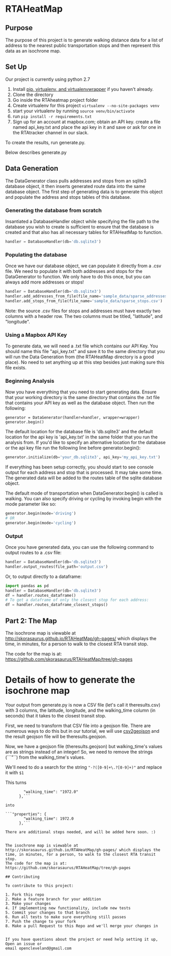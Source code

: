# RTAHeatMap

## Purpose
The purpose of this project is to generate walking distance data for a list of address to the nearest public transportation stops and then represent this data as an isochrone map. 


## Set Up 

Our project is currently using python 2.7 

1. Install [pip, virtualenv, and virtualenvwrapper](https://github.com/codeforamerica/howto/blob/master/Python-Virtualenv.md) if you haven't already. 
2. Clone the directory 
3. Go inside the RTAheatmap project folder
4. Create virtualenv for this project ```virtualenv --no-site-packages venv```
5. start your virtualenv by running ```source venv/bin/activate```
6. run ```pip install -r requirements.txt```
7. Sign up for an account at mapbox.com; obtain an API key. create a file named api_key.txt and place the api key in it and save or ask for one in the RTAtracker channel in our slack. 

To create the results, run generate.py. 

Below describes generate.py 


## Data Generation
The DataGenerator class pulls addresses and stops from an sqlite3 database object, it then inserts generated route data into the same database object. The first step of generating data is to generate this object and populate the address and stops tables of this database.


### Generating the database from scratch
Insantiated a DatabaseHandler object while specifying the file path to the database you wish to create is sufficient to ensure that the database is created and that also has all necessary tables for RTAHeatMap to function.
```python
handler = DatabaseHandler(db='db.sqlite3')
```
### Populating the database
Once we have our database object, we can populate it directly from a .csv file. We need to populate it with both addresses and stops for the DataGenerator to function. We only have to do this once, but you can always add more addresses or stops!
```python
handler = DatabaseHandler(db='db.sqlite3')
handler.add_addresses_from_file(file_name='sample_data/sparse_addresses.csv')
handler.add_stops_from_file(file_name='sample_data/sparse_stops.csv')
```
Note: the source .csv files for stops and addresses must have exactly two columns with a header row. The two columns must be titled, "latitude", and "longitude".

### Using a Mapbox API Key
To generate data, we will need a .txt file which contains our API Key. You should name this file "api_key.txt" and save it to the same directory that you will run the Data Generation from (the RTAHeatMap directory is a good place). No need to set anything up at this step besides just making sure this file exists.

### Beginning Analysis
Now you have everything that you need to start generating data. Ensure that your working directory is the same directory that contains the .txt file that contains your API key as well as the database object. Then run the following:
```
generator = DataGenerator(handler=handler, wrapper=wrapper)
generator.begin()
```

The default location for the database file is 'db.sqlite3' and the default location for the api key is 'api_key.txt' in the same folder that you run the analysis from.
If you'd like to specify an alternative location for the database or the api key file run the following line before generator.begin():
```python
generator.initialize(db='your_db.sqlite3', api_key='my_api_key.txt')
```

If everything has been setup correctly, you should start to see console output for each address and stop that is processed. It may take some time. The generated data will be added to the routes table of the sqlite database object.

The default mode of transportation when DataGenerator.begin() is called is walking. You can also specify driving or cycling by invoking begin with the mode parameter like so:
```python
generator.begin(mode='driving')
# OR
generator.begin(mode='cycling')
```

### Output
Once you have generated data, you can use the following command to output routes to a .csv file:
```python
handler = DatabaseHandler(db='db.sqlite3')
handler.output_routes(file_path='output.csv')
```
Or, to output directly to a dataframe:
```python
import pandas as pd
handler = DatabaseHandler(db='db.sqlite3')
df = handler.routes_dataframe()
# To get a dataframe of only the closest stop for each address:
df = handler.routes_dataframe_closest_stops()
```

## Part 2: The Map

The isochrone map is viewable at http://skorasaurus.github.io/RTAHeatMap/gh-pages/ 
which displays the time, in minutes, for a person to walk to the closest RTA transit stop.

The code for the map is at: https://github.com/skorasaurus/RTAHeatMap/tree/gh-pages 

# Details of how to generate the isochrone map

Your output from generate.py is now a CSV file (let's call it theresults.csv) with 3 columns, the latitude, longitude, and the walking_time column 
(in seconds) that it takes to the closest transit stop. 

First, we need to transform that CSV file into a geojson file. There are numerous ways to do this but 
in our tutorial, we will use [csv2geojson](https://github.com/mapbox/csv2geojson) and the result geojson file will be theresults.geojson. 

Now, we have a geojson file (theresults.geojson) but walking_time's values are as strings instead of an integer! So, we need to remove the strings (```"``) from the walking_time's values. 

We'll need to do a search for the string ```"-?([0-9]+\.?[0-9]+)"``` and replace it with ```$1```

This turns

```"properties": {
        "walking_time": "1972.0"
      },```

into  

```"properties": {
        "walking_time": 1972.0
      },```

There are additional steps needed, and will be added here soon. :) 


The isochrone map is viewable at http://skorasaurus.github.io/RTAHeatMap/gh-pages/ which displays the time, in minutes, for a person, to walk to the closest RTA transit stop. 
The code for the map is at: https://github.com/skorasaurus/RTAHeatMap/tree/gh-pages 

## Contributing

To contribute to this project:

1. Fork this repo
2. Make a feature branch for your addition
3. Make your changes
4. If implementing new functionality, include new tests
5. Commit your changes to that branch
6. Run all tests to make sure everything still passes
7. Push the change to your fork
8. Make a pull Request to this Repo and we'll merge your changes in


If you have questions about the project or need help setting it up, Open an issue or 
email opencleveland@gmail.com 
